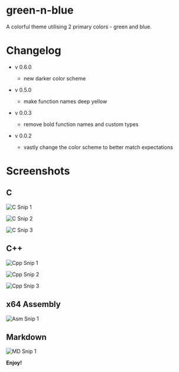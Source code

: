 # green-n-blue

A colorful theme utilising 2 primary colors - green and blue.


# Changelog

* v 0.6.0
	* new darker color scheme

* v 0.5.0
	* make function names deep yellow
	
* v 0.0.3
	* remove bold function names and custom types

* v 0.0.2
	* vastly change the color scheme to better match expectations


# Screenshots

## C

![C Snip 1](https://github.com/makuke1234/green-n-blue-vscode/raw/master/Images/SnipC1.PNG)

![C Snip 2](https://github.com/makuke1234/green-n-blue-vscode/raw/master/Images/SnipC2.PNG)

![C Snip 3](https://github.com/makuke1234/green-n-blue-vscode/raw/master/Images/SnipC3.PNG)


## C++

![Cpp Snip 1](https://github.com/makuke1234/green-n-blue-vscode/raw/master/Images/SnipCpp1.PNG)

![Cpp Snip 2](https://github.com/makuke1234/green-n-blue-vscode/raw/master/Images/SnipCpp2.PNG)

![Cpp Snip 3](https://github.com/makuke1234/green-n-blue-vscode/raw/master/Images/SnipCpp3.PNG)


## x64 Assembly

![Asm Snip 1](https://github.com/makuke1234/green-n-blue-vscode/raw/master/Images/SnipAsm1.PNG)


## Markdown

![MD Snip 1](https://github.com/makuke1234/green-n-blue-vscode/raw/master/Images/SnipMD1.PNG)


**Enjoy!**
